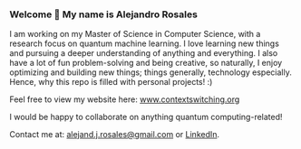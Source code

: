 ### Welcome 👋 My name is Alejandro Rosales

I am working on my Master of Science in Computer Science, with a research focus on quantum machine learning. I love learning new things and pursuing a deeper understanding of anything and everything. I also have a lot of fun problem-solving and being creative, so naturally, I enjoy optimizing and building new things; things generally, technology especially. Hence, why this repo is filled with personal projects! :)

Feel free to view my website here: www.contextswitching.org

I would be happy to collaborate on anything quantum computing-related!

Contact me at: alejand.j.rosales@gmail.com or [LinkedIn](https://www.linkedin.com/in/alejandro-rosales-36ab16191/).

<!--
**AlejandroJRosales/AlejandroJRosales** is a ✨ _special_ ✨ repository because its `README.md` (this file) appears on your GitHub profile.

Here are some ideas to get you started:

- 🔭 I’m currently working on ...
- 🌱 I’m currently learning ...
- 👯 I’m looking to collaborate on ...
- 🤔 I’m looking for help with ...
- 💬 Ask me about ...
- 📫 How to reach me: ...
- 😄 Pronouns: ...
- ⚡ Fun fact: ...
-->
